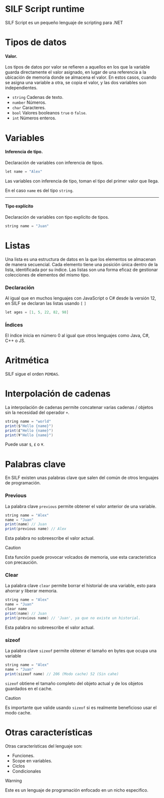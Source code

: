 # SILF Script runtime

SILF Script es un pequeño lenguaje de scripting para .NET


# Tipos de datos

#### Valor.

Los tipos de datos por valor se refieren a aquellos en los que la variable guarda directamente el valor asignado, en lugar de una referencia a la ubicación de memoria donde se almacena el valor. En estos casos, cuando se asigna una variable a otra, se copia el valor, y las dos variables son independientes.

* ```string``` Cadenas de texto.
* ```number``` Números.
* ```char``` Caracteres.
* ```bool``` Valores booleanos ```true``` o ```false```.
* ```int``` Números enteros.




# Variables

#### Inferencia de tipo.
Declaración de variables con inferencia de tipos.
```java
let name = "Alex"
```

Las variables con inferencia de tipo, toman el tipo del primer valor que llega.

En el caso ```name``` es del tipo ```string```.


---
#### Tipo explícito
Declaración de variables con tipo explícito de tipos.
```java
string name = "Juan"
```

# Listas


Una lista es una estructura de datos en la que los elementos se almacenan de manera secuencial. Cada elemento tiene una posición única dentro de la lista, identificada por su índice. Las listas son una forma eficaz de gestionar colecciones de elementos del mismo tipo.

### Declaración

Al igual que en muchos lenguajes con JavaScript o C# desde la versión 12, en SILF se declaran las listas usando ```[``` ```]```

```java
let ages = [1, 5, 22, 82, 98]
```

### Índices

El índice inicia en número 0 al igual que otros lenguajes como Java, C#, C++ o JS.


# Aritmética

SILF sigue el orden ```PEMDAS```.


# Interpolación de cadenas

La interpolación de cadenas permite concatenar varias cadenas / objetos sin la necesidad del operador ```+```.

```java
string name = "world"
print($"Hello {name}")
print(£"Hello {name}")
print(¥"Hello {name}")
```

Puede usar ```$```, ```£``` o ```¥```.

# Palabras clave

En SILF existen unas palabras clave que salen del común de otros lenguajes de programación.


### Previous

La palabra clave ```previous``` permite obtener el valor anterior de una variable.

```java
string name = "Alex"
name = "Juan"
print(name) // Juan
print(previous name) // Alex
```

Esta palabra no sobreescribe el valor actual.


> [!CAUTION]
> Esta función puede provocar volcados de memoria, use esta caracteristica con precaución.


### Clear

La palabra clave ```clear``` permite borrar el historial de una variable, esto para ahorrar y liberar memoria.

```java
string name = "Alex"
name = "Juan"
clear name
print(name) // Juan
print(previous name) // 'Juan', ya que no existe un historial.
```

Esta palabra no sobreescribe el valor actual.



### sizeof

La palabra clave ```sizeof``` permite obtener el tamaño en bytes que ocupa una variable

```java
string name = "Alex"
name = "Juan"
print(sizeof name) // 206 (Modo cache) 52 (Sin cahe)
```

```sizeof``` obtiene el tamaño completo del objeto actual y de los objetos guardados en el cache.


> [!CAUTION]
> Es importante que valide usando ```sizeof``` si es realmente beneficioso usar el modo cache.


# Otras características

Otras características del lenguaje son:

- Funciones.
- Scope en variables.
- Ciclos
- Condicionales


> [!WARNING]
> Este es un lenguaje de programación enfocado en un nicho especifico.